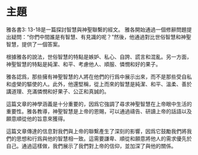 # 主題

雅各書3: 13-18是一篇探討智慧與神聖聯繫的經文。 雅各開始通過一個修辭問題提出疑問：“你們中間誰是有智慧、有見識的呢？”然後，他通過對比世俗智慧和神聖智慧，提供了一個答案。

根據雅各的說法，世俗智慧的特點是嫉妒、私心、自誇、謊言和混亂。另一方面，神聖智慧的特點是純潔、和平、考慮他人、順服、憐憫和好的果子。

雅各認爲，那些擁有神聖智慧的人將在他們的行爲中展示出來，而不是那些受自私和虛榮的驅使的人。此外，他還堅稱，從上而來的智慧是純潔、和平、溫柔、善於講道理、充滿憐憫和好果子、公正和真誠的。

這篇文章的神學涵義是十分重要的，因爲它強調了尋求神聖智慧在上帝眼中生活的重要性。雅各教導，神聖智慧是上帝的恩賜，可以通過禱告、研讀上帝的話語以及願意順從他的旨意來獲得。

這篇文章傳達的信息對我們與上帝的聯繫產生了深刻的影響，因爲它鼓勵我們將我們的思想和行爲與他的智慧相一致。這需要謙卑、順從和願意將他人的需求優先於自己。通過這樣做，我們展示了我們對上帝的信仰，並加深了與他的關係。